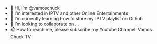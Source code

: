 - 👋 Hi, I’m @vamoschuck
- 👀 I’m interested in IPTV and other Online Entertainments
- 🌱 I’m currently learning how to store my IPTV playlist on Github
- 💞️ I’m looking to collaborate on ...
- 📫 How to reach me, please subscribe my Youtube Channel: Vamos Chuck TV

<!---
vamoschuck/vamoschuck is a ✨ special ✨ repository because its `README.md` (this file) appears on your GitHub profile.
You can click the Preview link to take a look at your changes.
--->
